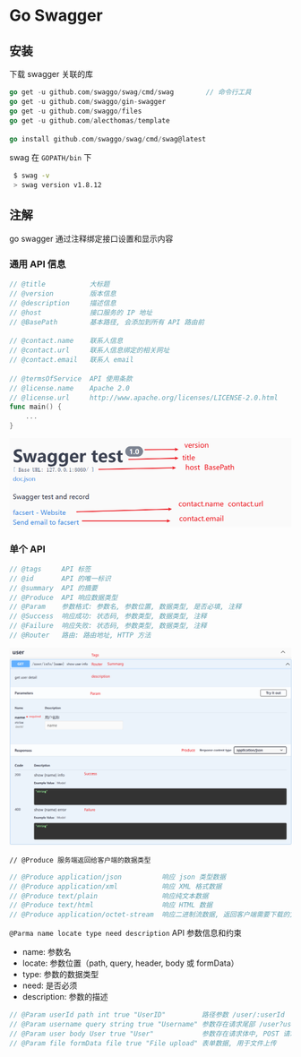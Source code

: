 # Go Swagger

## 安装

下载 swagger 关联的库

```go
go get -u github.com/swaggo/swag/cmd/swag        // 命令行工具                          
go get -u github.com/swaggo/gin-swagger
go get -u github.com/swaggo/files
go get -u github.com/alecthomas/template

go install github.com/swaggo/swag/cmd/swag@latest
```

swag 在 `GOPATH/bin` 下

```bash
 $ swag -v
 > swag version v1.8.12
```

## 注解

go swagger 通过注释绑定接口设置和显示内容

### 通用 API 信息

```go
// @title           大标题
// @version         版本信息 
// @description     描述信息
// @host            接口服务的 IP 地址
// @BasePath        基本路径, 会添加到所有 API 路由前

// @contact.name    联系人信息
// @contact.url     联系人信息绑定的相关网址
// @contact.email   联系人 email

// @termsOfService  API 使用条款
// @license.name    Apache 2.0
// @license.url     http://www.apache.org/licenses/LICENSE-2.0.html
func main() {
    ...
}
```

![main](./asset/Swagger-main.png)

### 单个 API

```go
// @tags     API 标签
// @id       API 的唯一标识
// @summary  API 的摘要
// @Produce  API 响应数据类型
// @Param    参数格式: 参数名, 参数位置, 数据类型, 是否必填, 注释
// @Success  响应成功: 状态码, 参数类型, 数据类型, 注释
// @Failure  响应失败: 状态码, 参数类型, 数据类型, 注释
// @Router   路由: 路由地址, HTTP 方法
```

![main](./asset/Swagger-api.png)

`// @Produce 服务端返回给客户端的数据类型`

```go
// @Produce application/json          响应 json 类型数据          
// @Produce application/xml           响应 XML 格式数据
// @Produce text/plain                响应纯文本数据
// @Produce text/html                 响应 HTML 数据
// @Produce application/octet-stream  响应二进制流数据, 返回客户端需要下载的文件
```

`@Parma name locate type need description` API 参数信息和约束

- name: 参数名
- locate: 参数位置（path, query, header, body 或 formData）
- type: 参数的数据类型
- need: 是否必须
- description: 参数的描述

```go
// @Param userId path int true "UserID"         路径参数 /user/:userId
// @Param username query string true "Username" 参数存在请求尾部 /user?username=petter
// @Param user body User true "User"            参数存在请求体中, POST 请求
// @Param file formData file true "File upload" 表单数据, 用于文件上传 
```